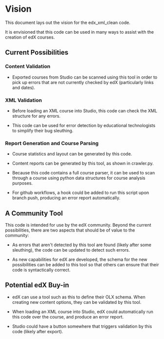 # Vision

This document lays out the vision for the edx_xml_clean code.

It is envisioned that this code can be used in many ways to assist with the creation of edX courses.

## Current Possibilities

### Content Validation

* Exported courses from Studio can be scanned using this tool in order to pick up errors that are not currently checked by edX (particularly links and dates).


### XML Validation

* Before loading an XML course into Studio, this code can check the XML structure for any errors.

* This code can be used for error detection by educational technologists to simplify their bug sleuthing.


### Report Generation and Course Parsing

* Course statistics and layout can be generated by this code.

* Content reports can be generated by this tool, as shown in crawler.py.

* Because this code contains a full course parser, it can be used to scan through a course using python data structures for course analysis purposes.

* For github workflows, a hook could be added to run this script upon branch push, producing an error report automatically.


## A Community Tool

This code is intended for use by the edX community. Beyond the current possibilities, there are two aspects that should be of value to the community:

* As errors that aren't detected by this tool are found (likely after some sleuthing), the code can be updated to detect such errors.

* As new capabilities for edX are developed, the schema for the new possibilities can be added to this tool so that others can ensure that their code is syntactically correct.  


## Potential edX Buy-in

* edX can use a tool such as this to define their OLX schema. When creating new content options, they can be validated by this tool.

* When loading an XML course into Studio, edX could automatically run this code over the course, and produce an error report.

* Studio could have a button somewhere that triggers validation by this code (likely after export).
